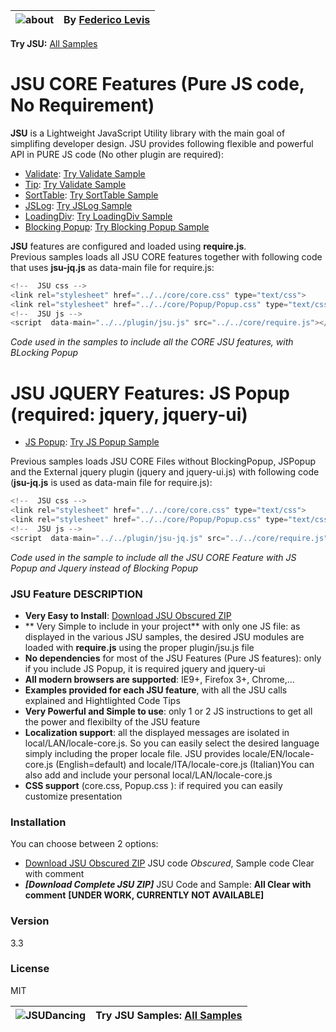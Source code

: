 
![about] | By [Federico Levis]
---------|-----------

**Try JSU:** [All Samples]

# JSU CORE Features (Pure JS code, No Requirement)
**JSU** is a Lightweight JavaScript Utility library with the main goal of simplifing developer design. JSU provides following flexible and powerful API in PURE JS code (No other plugin are required):
  - [Validate]:  [Try Validate Sample]  
  - [Tip]:  [Try Validate Sample]  
  - [SortTable]:  [Try SortTable Sample]  
  - [JSLog]:  [Try JSLog Sample]  
  - [LoadingDiv]:  [Try LoadingDiv Sample]  
  - [Blocking Popup]:  [Try Blocking Popup Sample]  
  
<b>JSU</b> features are configured and loaded using **require.js**.  
Previous samples loads all JSU CORE features together with following code that uses **jsu-jq.js** as data-main file for require.js:

```javascript
<!--  JSU css -->
<link rel="stylesheet" href="../../core/core.css" type="text/css">
<link rel="stylesheet" href="../../core/Popup/Popup.css" type="text/css">
<!--  JSU js -->
<script  data-main="../../plugin/jsu.js" src="../../core/require.js"></script>
```
*Code used in the samples to include all the CORE JSU features, with BLocking Popup*

# JSU JQUERY Features: JS Popup (required: jquery, jquery-ui)

  - [JS Popup]:  [Try JS Popup Sample]  

Previous samples loads JSU CORE Files without BlockingPopup, JSPopup and the External jquery plugin (jquery and jquery-ui.js) with following code (**jsu-jq.js** is used as data-main file for require.js):
  
  
```javascript
<!--  JSU css -->
<link rel="stylesheet" href="../../core/core.css" type="text/css">
<link rel="stylesheet" href="../../core/Popup/Popup.css" type="text/css">
<!--  JSU js -->
<script  data-main="../../plugin/jsu-jq.js" src="../../core/require.js"></script>
```
*Code used in the sample to include all the JSU CORE Feature with JS Popup and Jquery instead of Blocking Popup*

  

### JSU Feature DESCRIPTION
  - **Very Easy to Install**: [Download JSU Obscured ZIP]
  - ** Very Simple to include in your project** with only one JS file: as displayed in the various JSU samples, the desired JSU modules are loaded with **require.js** using the proper plugin/jsu.js file 
  - **No dependencies** for most of the JSU Features (Pure JS features): only if you include JS Popup, it is required jquery and jquery-ui
  - **All modern browsers are supported**: IE9+, Firefox 3+, Chrome,... 
  - **Examples provided for each JSU feature**, with all the JSU calls explained and Hightlighted Code Tips
  - **Very Powerful and Simple to use**: only 1 or 2 JS instructions to get all the power and flexibilty of the JSU feature 
  - **Localization support**: all the displayed messages are isolated in local/LAN/locale-core.js. So you can easily select the desired language simply including the proper locale file. JSU provides locale/EN/locale-core.js (English=default) and locale/ITA/locale-core.js (Italian)You can also add and include your personal local/LAN/locale-core.js 
  - **CSS support** (core.css, Popup.css ): if required you can easily customize presentation


### Installation
You can choose between 2 options:
  - [Download JSU Obscured ZIP] JSU code *Obscured*, Sample code Clear with comment
  - ***[Download Complete JSU ZIP]*** JSU Code and Sample: **All Clear with comment**   **[UNDER WORK, CURRENTLY NOT AVAILABLE]**


### Version
3.3


### License
MIT

![JSUDancing]  | Try JSU Samples: [All Samples]
---------------|-----------

 
   [rainbow]: <https://craig.is/making/rainbows>
   [Download JSU Obscured ZIP]: <https://github.com/FedericoLevis/JSU/archive/master.zip>
   [Tip documentation]: <https://rawgit.com/FedericoLevis/JSU/master/JSDoc/tooltip.js/index.html> 
   [about]: <https://rawgit.com/FedericoLevis/images/master/jsuAbout/jsuAboutTitle.png>
   [Federico Levis]: <https://www.linkedin.com/in/federicolevis> 
   [JSUDancing]: <https://rawgit.com/FedericoLevis/images/master/jsuAbout/JSUDancing.gif>
   [All Samples]: <https://rawgit.com/FedericoLevis/JSU/master/samples/AllSamples.html>
   [Try Validate Sample]: <https://rawgit.com/FedericoLevis/JSU/master/samples/Validate/ValidateSample.html>
   [Try Tip Sample]: <https://rawgit.com/FedericoLevis/JSU/master/samples/Tip/TipSample.html>  
   [Try SortTable Sample]: <https://rawgit.com/FedericoLevis/JSU/master/samples/Sort/SortSample.html>  
   [Try LoadingDiv Sample]: <https://rawgit.com/FedericoLevis/JSU/master/samples/Loading/LoadingSample.html>  
   [Try JSLog Sample]: <https://rawgit.com/FedericoLevis/JSU/master/samples/jslog/jslogSample.html>  
   [Try Blocking Popup Sample]: <https://rawgit.com/FedericoLevis/JSU/master/samples/BlockPopup/PopupSample.html>  
   [Try JS Popup Sample]: <https://rawgit.com/FedericoLevis/JSU/master/samples/JSPopup/PopupSample.html>  
   [Validate]: <https://rawgit.com/FedericoLevis/JSUDoc/master/cValidate.js/index.html>
   [SortTable]: <https://rawgit.com/FedericoLevis/JSUDoc/master/cSortTable.js/index.html>
   [Tip]: <https://rawgit.com/FedericoLevis/JSUDoc/master/tooltip.js/index.html>
   [LoadingDiv]: <https://rawgit.com/FedericoLevis/JSUDoc/master/util.js/index.html>
   [JSLog]: <https://rawgit.com/FedericoLevis/JSUDoc/master/jslog.js/index.html>
   [Blocking Popup]: <https://rawgit.com/FedericoLevis/JSUDoc/master/BlockPopup.js/index.html>
   [JS Popup]: <https://rawgit.com/FedericoLevis/JSUDoc/master/JSPopup.js/index.html>  